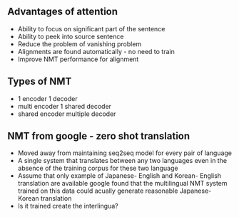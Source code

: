 ## Advantages of attention
- Ability to focus on significant part of the sentence
- Ability to peek into source sentence
- Reduce the problem of vanishing problem
- Alignments are found automatically - no need to train 
- Improve NMT performance for alignment
## Types of NMT
- 1 encoder 1 decoder
- multi encoder 1 shared decoder
- shared encoder multiple decoder

## NMT from google - zero shot translation
- Moved away from maintaining seq2seq model for every pair of language
- A single system that translates between any two languages even in the absence of the training  corpus for these two language
- Assume that only example of Japanese- English and Korean- English translation are available google found that the multilingual NMT system trained on this data could acually generate reasonable Japanese- Korean translation
-  Is it trained create the interlingua?

